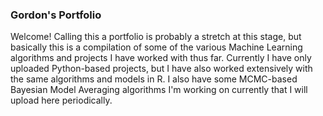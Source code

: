 ### Gordon's Portfolio

Welcome! Calling this a portfolio is probably a stretch at this stage, but basically this is a compilation of some of the various Machine Learning algorithms and projects I have worked with thus far. Currently I have only uploaded Python-based projects, but I have also worked extensively with the same algorithms and models in R. I also have some MCMC-based Bayesian Model Averaging algorithms I'm working on currently that I will upload here periodically.
